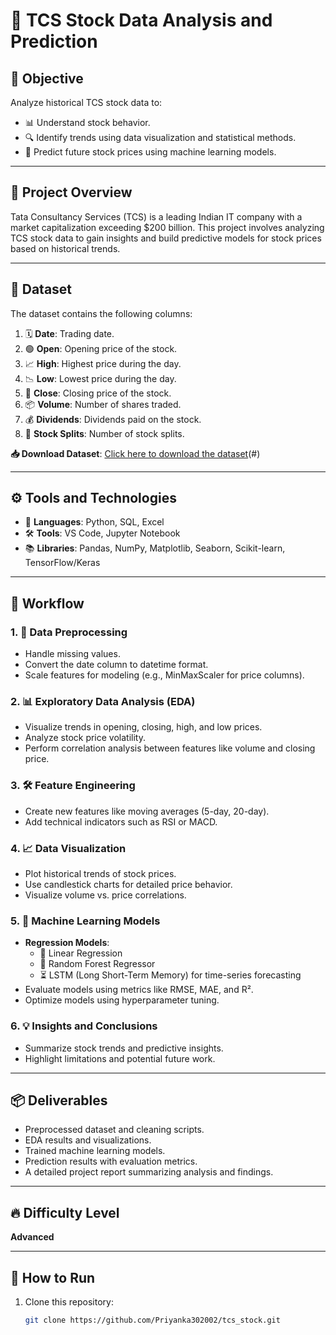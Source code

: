 # 🏢 TCS Stock Data Analysis and Prediction

## 🎯 Objective
Analyze historical TCS stock data to:
- 📊 Understand stock behavior.
- 🔍 Identify trends using data visualization and statistical methods.
- 🤖 Predict future stock prices using machine learning models.

---

## 📄 Project Overview
Tata Consultancy Services (TCS) is a leading Indian IT company with a market capitalization exceeding $200 billion. This project involves analyzing TCS stock data to gain insights and build predictive models for stock prices based on historical trends.

---

## 📁 Dataset
The dataset contains the following columns:
1. 🗓️ **Date**: Trading date.
2. 🟢 **Open**: Opening price of the stock.
3. 📈 **High**: Highest price during the day.
4. 📉 **Low**: Lowest price during the day.
5. 🔴 **Close**: Closing price of the stock.
6. 📦 **Volume**: Number of shares traded.
7. 💰 **Dividends**: Dividends paid on the stock.
8. 🔄 **Stock Splits**: Number of stock splits.

**📥 Download Dataset**: [Click here to download the dataset](https://drive.google.com/drive/folders/1rQSDEtgZJpkFs3XeUHDEX94jYSPwhhn4?usp=sharing)(#)

---

## ⚙️ Tools and Technologies
- 🐍 **Languages**: Python, SQL, Excel
- 🛠️ **Tools**: VS Code, Jupyter Notebook
- 📚 **Libraries**: Pandas, NumPy, Matplotlib, Seaborn, Scikit-learn, TensorFlow/Keras

---

## 📝 Workflow

### 1. 🔄 **Data Preprocessing**
- Handle missing values.
- Convert the date column to datetime format.
- Scale features for modeling (e.g., MinMaxScaler for price columns).

### 2. 📊 **Exploratory Data Analysis (EDA)**
- Visualize trends in opening, closing, high, and low prices.
- Analyze stock price volatility.
- Perform correlation analysis between features like volume and closing price.

### 3. 🛠️ **Feature Engineering**
- Create new features like moving averages (5-day, 20-day).
- Add technical indicators such as RSI or MACD.

### 4. 📈 **Data Visualization**
- Plot historical trends of stock prices.
- Use candlestick charts for detailed price behavior.
- Visualize volume vs. price correlations.

### 5. 🤖 **Machine Learning Models**
- **Regression Models**:
  - 📐 Linear Regression
  - 🌲 Random Forest Regressor
  - ⏳ LSTM (Long Short-Term Memory) for time-series forecasting
- Evaluate models using metrics like RMSE, MAE, and R².
- Optimize models using hyperparameter tuning.

### 6. 💡 **Insights and Conclusions**
- Summarize stock trends and predictive insights.
- Highlight limitations and potential future work.

---

## 📦 Deliverables
- Preprocessed dataset and cleaning scripts.
- EDA results and visualizations.
- Trained machine learning models.
- Prediction results with evaluation metrics.
- A detailed project report summarizing analysis and findings.

---

## 🔥 Difficulty Level
**Advanced**

---

## 🚀 How to Run
1. Clone this repository:
   ```bash
   git clone https://github.com/Priyanka302002/tcs_stock.git
